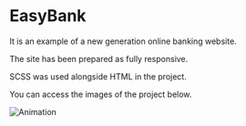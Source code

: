 # EasyBank

It is an example of a new generation online banking website.

The site has been prepared as fully responsive.

SCSS was used alongside HTML in the project.

You can access the images of the project below.

![Animation](https://github.com/oranmehmetsirin/EasyBank/blob/main/gif.gif?raw=true)
